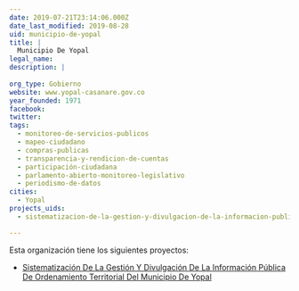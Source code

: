 ```yaml
---
date: 2019-07-21T23:14:06.000Z
date_last_modified: 2019-08-28
uid: municipio-de-yopal
title: |
  Municipio De Yopal
legal_name: 
description: |
  
org_type: Gobierno
website: www.yopal-casanare.gov.co
year_founded: 1971
facebook: 
twitter: 
tags:
  - monitoreo-de-servicios-publicos
  - mapeo-ciudadano
  - compras-publicas
  - transparencia-y-rendicion-de-cuentas
  - participación-ciudadana
  - parlamento-abierto-monitoreo-legislativo
  - periodismo-de-datos
cities: 
  - Yopal
projects_uids:
  - sistematizacion-de-la-gestion-y-divulgacion-de-la-informacion-publica-de-ordenamiento-territorial-del-municipio-de-yopal

---
```


Esta organización tiene los siguientes proyectos:

- [Sistematización De La Gestión Y Divulgación De La Información Pública De Ordenamiento Territorial Del Municipio De Yopal](/proyectos/sistematizacion-de-la-gestion-y-divulgacion-de-la-informacion-publica-de-ordenamiento-territorial-del-municipio-de-yopal)
